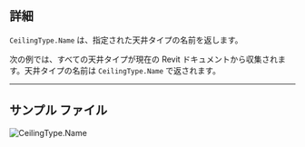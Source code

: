 ## 詳細
`CeilingType.Name` は、指定された天井タイプの名前を返します。

次の例では、すべての天井タイプが現在の Revit ドキュメントから収集されます。天井タイプの名前は `CeilingType.Name` で返されます。

___
## サンプル ファイル

![CeilingType.Name](./Revit.Elements.CeilingType.Name_img.jpg)
